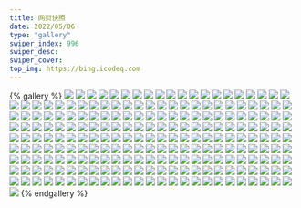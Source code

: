 ```yaml
---
title: 网页快照
date: 2022/05/06 
type: "gallery" 
swiper_index: 996
swiper_desc: 
swiper_cover: 
top_img: https://bing.icodeq.com 
---
```


{% gallery %}
![](https://alist.learnonly.xyz/d/!网页快照/read.learnonly.xyz/2022-10-08_21-59-04.png)
![](https://alist.learnonly.xyz/d/!网页快照/read.learnonly.xyz/2022-10-09_10-01-10.png)
![](https://alist.learnonly.xyz/d/!网页快照/read.learnonly.xyz/2022-10-08_16-03-47.png)
![](https://alist.learnonly.xyz/d/!网页快照/read.learnonly.xyz/2022-10-09_04-54-08.png)
![](https://alist.learnonly.xyz/d/!网页快照/read.learnonly.xyz/2022-10-08_10-02-22.png)
![](https://alist.learnonly.xyz/d/!网页快照/read.learnonly.xyz/2022-10-07_07-17-04.png)
![](https://alist.learnonly.xyz/d/!网页快照/read.learnonly.xyz/2022-10-07_21-59-16.png)
![](https://alist.learnonly.xyz/d/!网页快照/read.learnonly.xyz/2022-10-08_02-56-21.png)
![](https://alist.learnonly.xyz/d/!网页快照/read.learnonly.xyz/2022-10-08_19-06-54.png)
![](https://alist.learnonly.xyz/d/!网页快照/read.learnonly.xyz/2022-10-07_10-04-04.png)
![](https://alist.learnonly.xyz/d/!网页快照/read.learnonly.xyz/2022-10-07_13-44-58.png)
![](https://alist.learnonly.xyz/d/!网页快照/read.learnonly.xyz/2022-10-09_07-13-22.png)
![](https://alist.learnonly.xyz/d/!网页快照/read.learnonly.xyz/2022-10-08_13-35-19.png)
![](https://alist.learnonly.xyz/d/!网页快照/read.learnonly.xyz/2022-10-07_03-12-30.png)
![](https://alist.learnonly.xyz/d/!网页快照/read.learnonly.xyz/2022-10-07_04-42-16.png)
![](https://alist.learnonly.xyz/d/!网页快照/read.learnonly.xyz/2022-10-09_03-24-31.png)
![](https://alist.learnonly.xyz/d/!网页快照/read.learnonly.xyz/2022-10-07_16-06-09.png)
![](https://alist.learnonly.xyz/d/!网页快照/vercel.pighog.repl.co/2022-10-07_10-03-24.png)
![](https://alist.learnonly.xyz/d/!网页快照/vercel.pighog.repl.co/2022-10-08_21-58-19.png)
![](https://alist.learnonly.xyz/d/!网页快照/vercel.pighog.repl.co/2022-10-07_03-11-49.png)
![](https://alist.learnonly.xyz/d/!网页快照/vercel.pighog.repl.co/2022-10-07_21-58-31.png)
![](https://alist.learnonly.xyz/d/!网页快照/vercel.pighog.repl.co/2022-10-09_07-12-37.png)
![](https://alist.learnonly.xyz/d/!网页快照/vercel.pighog.repl.co/2022-10-08_10-01-43.png)
![](https://alist.learnonly.xyz/d/!网页快照/vercel.pighog.repl.co/2022-10-09_04-53-28.png)
![](https://alist.learnonly.xyz/d/!网页快照/vercel.pighog.repl.co/2022-10-08_19-06-10.png)
![](https://alist.learnonly.xyz/d/!网页快照/vercel.pighog.repl.co/2022-10-07_13-44-11.png)
![](https://alist.learnonly.xyz/d/!网页快照/vercel.pighog.repl.co/2022-10-07_04-41-37.png)
![](https://alist.learnonly.xyz/d/!网页快照/vercel.pighog.repl.co/2022-10-08_02-55-42.png)
![](https://alist.learnonly.xyz/d/!网页快照/vercel.pighog.repl.co/2022-10-07_07-15-47.png)
![](https://alist.learnonly.xyz/d/!网页快照/vercel.pighog.repl.co/2022-10-08_16-03-06.png)
![](https://alist.learnonly.xyz/d/!网页快照/vercel.pighog.repl.co/2022-10-09_03-23-47.png)
![](https://alist.learnonly.xyz/d/!网页快照/vercel.pighog.repl.co/2022-10-07_16-05-06.png)
![](https://alist.learnonly.xyz/d/!网页快照/vercel.pighog.repl.co/2022-10-08_13-34-31.png)
![](https://alist.learnonly.xyz/d/!网页快照/vercel.pighog.repl.co/2022-10-09_10-00-28.png)
![](https://alist.learnonly.xyz/d/!网页快照/one.pighog.repl.co/2022-10-09_10-00-21.png)
![](https://alist.learnonly.xyz/d/!网页快照/one.pighog.repl.co/2022-10-08_10-01-35.png)
![](https://alist.learnonly.xyz/d/!网页快照/one.pighog.repl.co/2022-10-07_07-15-39.png)
![](https://alist.learnonly.xyz/d/!网页快照/one.pighog.repl.co/2022-10-09_04-53-20.png)
![](https://alist.learnonly.xyz/d/!网页快照/one.pighog.repl.co/2022-10-07_04-41-29.png)
![](https://alist.learnonly.xyz/d/!网页快照/one.pighog.repl.co/2022-10-08_16-02-58.png)
![](https://alist.learnonly.xyz/d/!网页快照/one.pighog.repl.co/2022-10-08_21-58-12.png)
![](https://alist.learnonly.xyz/d/!网页快照/one.pighog.repl.co/2022-10-08_19-06-02.png)
![](https://alist.learnonly.xyz/d/!网页快照/one.pighog.repl.co/2022-10-07_10-03-16.png)
![](https://alist.learnonly.xyz/d/!网页快照/one.pighog.repl.co/2022-10-08_02-55-34.png)
![](https://alist.learnonly.xyz/d/!网页快照/one.pighog.repl.co/2022-10-08_13-34-23.png)
![](https://alist.learnonly.xyz/d/!网页快照/one.pighog.repl.co/2022-10-07_16-04-59.png)
![](https://alist.learnonly.xyz/d/!网页快照/one.pighog.repl.co/2022-10-07_13-44-03.png)
![](https://alist.learnonly.xyz/d/!网页快照/one.pighog.repl.co/2022-10-07_03-11-41.png)
![](https://alist.learnonly.xyz/d/!网页快照/one.pighog.repl.co/2022-10-09_07-12-29.png)
![](https://alist.learnonly.xyz/d/!网页快照/one.pighog.repl.co/2022-10-07_21-58-23.png)
![](https://alist.learnonly.xyz/d/!网页快照/one.pighog.repl.co/2022-10-09_03-23-40.png)
![](https://alist.learnonly.xyz/d/!网页快照/todo.learnonly.xyz/2022-10-07_16-06-58.png)
![](https://alist.learnonly.xyz/d/!网页快照/todo.learnonly.xyz/2022-10-07_03-13-17.png)
![](https://alist.learnonly.xyz/d/!网页快照/todo.learnonly.xyz/2022-10-09_04-54-44.png)
![](https://alist.learnonly.xyz/d/!网页快照/todo.learnonly.xyz/2022-10-09_03-25-32.png)
![](https://alist.learnonly.xyz/d/!网页快照/todo.learnonly.xyz/2022-10-08_02-57-02.png)
![](https://alist.learnonly.xyz/d/!网页快照/todo.learnonly.xyz/2022-10-09_03-25-18.png)
![](https://alist.learnonly.xyz/d/!网页快照/todo.learnonly.xyz/2022-10-07_10-05-00.png)
![](https://alist.learnonly.xyz/d/!网页快照/todo.learnonly.xyz/2022-10-07_04-42-59.png)
![](https://alist.learnonly.xyz/d/!网页快照/todo.learnonly.xyz/2022-10-07_13-45-42.png)
![](https://alist.learnonly.xyz/d/!网页快照/todo.learnonly.xyz/2022-10-09_07-14-07.png)
![](https://alist.learnonly.xyz/d/!网页快照/todo.learnonly.xyz/2022-10-08_13-36-14.png)
![](https://alist.learnonly.xyz/d/!网页快照/todo.learnonly.xyz/2022-10-08_21-59-55.png)
![](https://alist.learnonly.xyz/d/!网页快照/todo.learnonly.xyz/2022-10-08_10-03-17.png)
![](https://alist.learnonly.xyz/d/!网页快照/todo.learnonly.xyz/2022-10-08_10-03-05.png)
![](https://alist.learnonly.xyz/d/!网页快照/todo.learnonly.xyz/2022-10-07_03-13-29.png)
![](https://alist.learnonly.xyz/d/!网页快照/todo.learnonly.xyz/2022-10-08_19-07-47.png)
![](https://alist.learnonly.xyz/d/!网页快照/todo.learnonly.xyz/2022-10-07_04-43-11.png)
![](https://alist.learnonly.xyz/d/!网页快照/todo.learnonly.xyz/2022-10-07_22-00-11.png)
![](https://alist.learnonly.xyz/d/!网页快照/todo.learnonly.xyz/2022-10-07_22-00-21.png)
![](https://alist.learnonly.xyz/d/!网页快照/todo.learnonly.xyz/2022-10-08_16-04-34.png)
![](https://alist.learnonly.xyz/d/!网页快照/todo.learnonly.xyz/2022-10-09_07-14-18.png)
![](https://alist.learnonly.xyz/d/!网页快照/todo.learnonly.xyz/2022-10-09_10-02-11.png)
![](https://alist.learnonly.xyz/d/!网页快照/todo.learnonly.xyz/2022-10-08_16-04-22.png)
![](https://alist.learnonly.xyz/d/!网页快照/todo.learnonly.xyz/2022-10-09_04-54-56.png)
![](https://alist.learnonly.xyz/d/!网页快照/todo.learnonly.xyz/2022-10-08_13-36-04.png)
![](https://alist.learnonly.xyz/d/!网页快照/todo.learnonly.xyz/2022-10-08_21-59-44.png)
![](https://alist.learnonly.xyz/d/!网页快照/todo.learnonly.xyz/2022-10-08_19-07-57.png)
![](https://alist.learnonly.xyz/d/!网页快照/todo.learnonly.xyz/2022-10-07_10-05-16.png)
![](https://alist.learnonly.xyz/d/!网页快照/todo.learnonly.xyz/2022-10-08_02-57-14.png)
![](https://alist.learnonly.xyz/d/!网页快照/todo.learnonly.xyz/2022-10-07_13-45-58.png)
![](https://alist.learnonly.xyz/d/!网页快照/todo.learnonly.xyz/2022-10-07_07-18-18.png)
![](https://alist.learnonly.xyz/d/!网页快照/todo.learnonly.xyz/2022-10-07_16-07-08.png)
![](https://alist.learnonly.xyz/d/!网页快照/todo.learnonly.xyz/2022-10-07_07-18-07.png)
![](https://alist.learnonly.xyz/d/!网页快照/todo.learnonly.xyz/2022-10-09_10-01-56.png)
![](https://alist.learnonly.xyz/d/!网页快照/time.run-us-west2.goorm.io/2022-10-08_21-58-52.png)
![](https://alist.learnonly.xyz/d/!网页快照/time.run-us-west2.goorm.io/2022-10-08_19-06-42.png)
![](https://alist.learnonly.xyz/d/!网页快照/time.run-us-west2.goorm.io/2022-10-08_16-03-36.png)
![](https://alist.learnonly.xyz/d/!网页快照/time.run-us-west2.goorm.io/2022-10-07_13-44-47.png)
![](https://alist.learnonly.xyz/d/!网页快照/time.run-us-west2.goorm.io/2022-10-07_03-12-16.png)
![](https://alist.learnonly.xyz/d/!网页快照/time.run-us-west2.goorm.io/2022-10-09_10-00-58.png)
![](https://alist.learnonly.xyz/d/!网页快照/time.run-us-west2.goorm.io/2022-10-08_02-56-11.png)
![](https://alist.learnonly.xyz/d/!网页快照/time.run-us-west2.goorm.io/2022-10-09_04-53-56.png)
![](https://alist.learnonly.xyz/d/!网页快照/time.run-us-west2.goorm.io/2022-10-07_21-59-04.png)
![](https://alist.learnonly.xyz/d/!网页快照/time.run-us-west2.goorm.io/2022-10-07_16-05-58.png)
![](https://alist.learnonly.xyz/d/!网页快照/time.run-us-west2.goorm.io/2022-10-07_04-42-05.png)
![](https://alist.learnonly.xyz/d/!网页快照/time.run-us-west2.goorm.io/2022-10-07_07-16-20.png)
![](https://alist.learnonly.xyz/d/!网页快照/time.run-us-west2.goorm.io/2022-10-07_10-03-50.png)
![](https://alist.learnonly.xyz/d/!网页快照/time.run-us-west2.goorm.io/2022-10-09_03-24-20.png)
![](https://alist.learnonly.xyz/d/!网页快照/time.run-us-west2.goorm.io/2022-10-08_13-35-02.png)
![](https://alist.learnonly.xyz/d/!网页快照/time.run-us-west2.goorm.io/2022-10-08_10-02-10.png)
![](https://alist.learnonly.xyz/d/!网页快照/time.run-us-west2.goorm.io/2022-10-09_07-13-08.png)
![](https://alist.learnonly.xyz/d/!网页快照/img.pighog.repl.co/2022-10-09_04-52-12.png)
![](https://alist.learnonly.xyz/d/!网页快照/img.pighog.repl.co/2022-10-08_13-30-55.png)
![](https://alist.learnonly.xyz/d/!网页快照/img.pighog.repl.co/2022-10-07_21-57-44.png)
![](https://alist.learnonly.xyz/d/!网页快照/img.pighog.repl.co/2022-10-09_07-11-03.png)
![](https://alist.learnonly.xyz/d/!网页快照/img.pighog.repl.co/2022-10-07_07-14-25.png)
![](https://alist.learnonly.xyz/d/!网页快照/img.pighog.repl.co/2022-10-07_13-42-37.png)
![](https://alist.learnonly.xyz/d/!网页快照/img.pighog.repl.co/2022-10-08_02-54-18.png)
![](https://alist.learnonly.xyz/d/!网页快照/img.pighog.repl.co/2022-10-07_03-10-20.png)
![](https://alist.learnonly.xyz/d/!网页快照/img.pighog.repl.co/2022-10-07_16-03-26.png)
![](https://alist.learnonly.xyz/d/!网页快照/img.pighog.repl.co/2022-10-07_10-01-56.png)
![](https://alist.learnonly.xyz/d/!网页快照/img.pighog.repl.co/2022-10-08_21-56-47.png)
![](https://alist.learnonly.xyz/d/!网页快照/img.pighog.repl.co/2022-10-08_19-03-07.png)
![](https://alist.learnonly.xyz/d/!网页快照/img.pighog.repl.co/2022-10-08_16-00-09.png)
![](https://alist.learnonly.xyz/d/!网页快照/img.pighog.repl.co/2022-10-08_09-58-42.png)
![](https://alist.learnonly.xyz/d/!网页快照/img.pighog.repl.co/2022-10-07_04-40-20.png)
![](https://alist.learnonly.xyz/d/!网页快照/img.pighog.repl.co/2022-10-09_03-22-29.png)
![](https://alist.learnonly.xyz/d/!网页快照/img.pighog.repl.co/2022-10-09_09-59-11.png)
![](https://alist.learnonly.xyz/d/!网页快照/alist.learnonly.xyz/2022-10-08_19-02-29.png)
![](https://alist.learnonly.xyz/d/!网页快照/alist.learnonly.xyz/2022-10-09_04-51-25.png)
![](https://alist.learnonly.xyz/d/!网页快照/alist.learnonly.xyz/2022-10-07_04-39-27.png)
![](https://alist.learnonly.xyz/d/!网页快照/alist.learnonly.xyz/2022-10-09_07-06-14.png)
![](https://alist.learnonly.xyz/d/!网页快照/alist.learnonly.xyz/2022-10-07_07-13-48.png)
![](https://alist.learnonly.xyz/d/!网页快照/alist.learnonly.xyz/2022-10-08_13-30-19.png)
![](https://alist.learnonly.xyz/d/!网页快照/alist.learnonly.xyz/2022-10-08_21-56-08.png)
![](https://alist.learnonly.xyz/d/!网页快照/alist.learnonly.xyz/2022-10-07_10-01-19.png)
![](https://alist.learnonly.xyz/d/!网页快照/alist.learnonly.xyz/2022-10-07_21-57-03.png)
![](https://alist.learnonly.xyz/d/!网页快照/alist.learnonly.xyz/2022-10-09_09-58-04.png)
![](https://alist.learnonly.xyz/d/!网页快照/alist.learnonly.xyz/2022-10-08_15-59-31.png)
![](https://alist.learnonly.xyz/d/!网页快照/alist.learnonly.xyz/2022-10-07_13-42-00.png)
![](https://alist.learnonly.xyz/d/!网页快照/alist.learnonly.xyz/2022-10-07_16-02-38.png)
![](https://alist.learnonly.xyz/d/!网页快照/alist.learnonly.xyz/2022-10-08_09-58-04.png)
![](https://alist.learnonly.xyz/d/!网页快照/alist.learnonly.xyz/2022-10-07_03-09-23.png)
![](https://alist.learnonly.xyz/d/!网页快照/alist.learnonly.xyz/2022-10-09_03-21-52.png)
![](https://alist.learnonly.xyz/d/!网页快照/alist.learnonly.xyz/2022-10-08_02-53-42.png)
![](https://alist.learnonly.xyz/d/!网页快照/news.pigp.repl.co/2022-10-08_13-34-54.png)
![](https://alist.learnonly.xyz/d/!网页快照/news.pigp.repl.co/2022-10-09_04-53-48.png)
![](https://alist.learnonly.xyz/d/!网页快照/news.pigp.repl.co/2022-10-09_10-00-50.png)
![](https://alist.learnonly.xyz/d/!网页快照/news.pigp.repl.co/2022-10-07_03-12-09.png)
![](https://alist.learnonly.xyz/d/!网页快照/news.pigp.repl.co/2022-10-08_02-56-03.png)
![](https://alist.learnonly.xyz/d/!网页快照/news.pigp.repl.co/2022-10-07_16-05-50.png)
![](https://alist.learnonly.xyz/d/!网页快照/news.pigp.repl.co/2022-10-07_07-16-13.png)
![](https://alist.learnonly.xyz/d/!网页快照/news.pigp.repl.co/2022-10-08_19-06-35.png)
![](https://alist.learnonly.xyz/d/!网页快照/news.pigp.repl.co/2022-10-07_21-58-56.png)
![](https://alist.learnonly.xyz/d/!网页快照/news.pigp.repl.co/2022-10-08_21-58-44.png)
![](https://alist.learnonly.xyz/d/!网页快照/news.pigp.repl.co/2022-10-07_13-44-39.png)
![](https://alist.learnonly.xyz/d/!网页快照/news.pigp.repl.co/2022-10-09_07-12-59.png)
![](https://alist.learnonly.xyz/d/!网页快照/news.pigp.repl.co/2022-10-07_10-03-43.png)
![](https://alist.learnonly.xyz/d/!网页快照/news.pigp.repl.co/2022-10-09_03-24-12.png)
![](https://alist.learnonly.xyz/d/!网页快照/news.pigp.repl.co/2022-10-07_04-41-58.png)
![](https://alist.learnonly.xyz/d/!网页快照/news.pigp.repl.co/2022-10-08_16-03-28.png)
![](https://alist.learnonly.xyz/d/!网页快照/news.pigp.repl.co/2022-10-08_10-02-03.png)
![](https://alist.learnonly.xyz/d/!网页快照/blog.learnonly.xyz/2022-10-07_03-09-42.png)
![](https://alist.learnonly.xyz/d/!网页快照/blog.learnonly.xyz/2022-10-08_15-59-52.png)
![](https://alist.learnonly.xyz/d/!网页快照/blog.learnonly.xyz/2022-10-07_07-14-07.png)
![](https://alist.learnonly.xyz/d/!网页快照/blog.learnonly.xyz/2022-10-07_16-02-58.png)
![](https://alist.learnonly.xyz/d/!网页快照/blog.learnonly.xyz/2022-10-07_04-39-46.png)
![](https://alist.learnonly.xyz/d/!网页快照/blog.learnonly.xyz/2022-10-09_09-58-24.png)
![](https://alist.learnonly.xyz/d/!网页快照/blog.learnonly.xyz/2022-10-07_10-01-39.png)
![](https://alist.learnonly.xyz/d/!网页快照/blog.learnonly.xyz/2022-10-08_19-02-49.png)
![](https://alist.learnonly.xyz/d/!网页快照/blog.learnonly.xyz/2022-10-07_21-57-25.png)
![](https://alist.learnonly.xyz/d/!网页快照/blog.learnonly.xyz/2022-10-07_13-42-19.png)
![](https://alist.learnonly.xyz/d/!网页快照/blog.learnonly.xyz/2022-10-08_13-30-38.png)
![](https://alist.learnonly.xyz/d/!网页快照/blog.learnonly.xyz/2022-10-09_04-51-44.png)
![](https://alist.learnonly.xyz/d/!网页快照/blog.learnonly.xyz/2022-10-09_03-22-12.png)
![](https://alist.learnonly.xyz/d/!网页快照/blog.learnonly.xyz/2022-10-09_07-06-38.png)
![](https://alist.learnonly.xyz/d/!网页快照/blog.learnonly.xyz/2022-10-08_21-56-29.png)
![](https://alist.learnonly.xyz/d/!网页快照/blog.learnonly.xyz/2022-10-08_02-54-00.png)
![](https://alist.learnonly.xyz/d/!网页快照/blog.learnonly.xyz/2022-10-08_09-58-25.png)
![](https://alist.learnonly.xyz/d/!网页快照/space.bilibili.com/2022-10-07_10-01-30.png)
![](https://alist.learnonly.xyz/d/!网页快照/space.bilibili.com/2022-10-08_19-02-41.png)
![](https://alist.learnonly.xyz/d/!网页快照/space.bilibili.com/2022-10-08_15-59-42.png)
![](https://alist.learnonly.xyz/d/!网页快照/space.bilibili.com/2022-10-07_16-02-49.png)
![](https://alist.learnonly.xyz/d/!网页快照/space.bilibili.com/2022-10-07_03-09-32.png)
![](https://alist.learnonly.xyz/d/!网页快照/space.bilibili.com/2022-10-07_21-57-15.png)
![](https://alist.learnonly.xyz/d/!网页快照/space.bilibili.com/2022-10-08_02-53-52.png)
![](https://alist.learnonly.xyz/d/!网页快照/space.bilibili.com/2022-10-09_03-22-02.png)
![](https://alist.learnonly.xyz/d/!网页快照/space.bilibili.com/2022-10-08_09-58-14.png)
![](https://alist.learnonly.xyz/d/!网页快照/space.bilibili.com/2022-10-09_07-06-25.png)
![](https://alist.learnonly.xyz/d/!网页快照/space.bilibili.com/2022-10-07_13-42-11.png)
![](https://alist.learnonly.xyz/d/!网页快照/space.bilibili.com/2022-10-08_21-56-20.png)
![](https://alist.learnonly.xyz/d/!网页快照/space.bilibili.com/2022-10-07_07-13-58.png)
![](https://alist.learnonly.xyz/d/!网页快照/space.bilibili.com/2022-10-09_04-51-35.png)
![](https://alist.learnonly.xyz/d/!网页快照/space.bilibili.com/2022-10-08_13-30-30.png)
![](https://alist.learnonly.xyz/d/!网页快照/space.bilibili.com/2022-10-09_09-58-14.png)
![](https://alist.learnonly.xyz/d/!网页快照/space.bilibili.com/2022-10-07_04-39-38.png)
![](https://alist.learnonly.xyz/d/!网页快照/pighog.vercel.app/2022-10-07_21-57-32.png)
![](https://alist.learnonly.xyz/d/!网页快照/pighog.vercel.app/2022-10-08_16-00-00.png)
![](https://alist.learnonly.xyz/d/!网页快照/pighog.vercel.app/2022-10-08_21-56-37.png)
![](https://alist.learnonly.xyz/d/!网页快照/pighog.vercel.app/2022-10-08_19-02-58.png)
![](https://alist.learnonly.xyz/d/!网页快照/pighog.vercel.app/2022-10-09_07-06-46.png)
![](https://alist.learnonly.xyz/d/!网页快照/pighog.vercel.app/2022-10-09_09-58-31.png)
![](https://alist.learnonly.xyz/d/!网页快照/pighog.vercel.app/2022-10-09_03-22-19.png)
![](https://alist.learnonly.xyz/d/!网页快照/pighog.vercel.app/2022-10-07_03-10-11.png)
![](https://alist.learnonly.xyz/d/!网页快照/pighog.vercel.app/2022-10-08_02-54-08.png)
![](https://alist.learnonly.xyz/d/!网页快照/pighog.vercel.app/2022-10-07_16-03-06.png)
![](https://alist.learnonly.xyz/d/!网页快照/pighog.vercel.app/2022-10-07_13-42-27.png)
![](https://alist.learnonly.xyz/d/!网页快照/pighog.vercel.app/2022-10-07_10-01-46.png)
![](https://alist.learnonly.xyz/d/!网页快照/pighog.vercel.app/2022-10-08_13-30-45.png)
![](https://alist.learnonly.xyz/d/!网页快照/pighog.vercel.app/2022-10-09_04-51-51.png)
![](https://alist.learnonly.xyz/d/!网页快照/pighog.vercel.app/2022-10-07_04-40-05.png)
![](https://alist.learnonly.xyz/d/!网页快照/pighog.vercel.app/2022-10-08_09-58-33.png)
![](https://alist.learnonly.xyz/d/!网页快照/pighog.vercel.app/2022-10-07_07-14-15.png)
![](https://alist.learnonly.xyz/d/!网页快照/docs.learnonly.xyz/2022-10-08_10-02-52.png)
![](https://alist.learnonly.xyz/d/!网页快照/docs.learnonly.xyz/2022-10-09_10-01-35.png)
![](https://alist.learnonly.xyz/d/!网页快照/docs.learnonly.xyz/2022-10-09_04-54-33.png)
![](https://alist.learnonly.xyz/d/!网页快照/docs.learnonly.xyz/2022-10-08_16-04-08.png)
![](https://alist.learnonly.xyz/d/!网页快照/docs.learnonly.xyz/2022-10-07_16-06-26.png)
![](https://alist.learnonly.xyz/d/!网页快照/docs.learnonly.xyz/2022-10-08_02-56-48.png)
![](https://alist.learnonly.xyz/d/!网页快照/docs.learnonly.xyz/2022-10-09_03-24-54.png)
![](https://alist.learnonly.xyz/d/!网页快照/docs.learnonly.xyz/2022-10-08_19-07-34.png)
![](https://alist.learnonly.xyz/d/!网页快照/docs.learnonly.xyz/2022-10-07_13-45-22.png)
![](https://alist.learnonly.xyz/d/!网页快照/docs.learnonly.xyz/2022-10-07_03-12-56.png)
![](https://alist.learnonly.xyz/d/!网页快照/docs.learnonly.xyz/2022-10-08_13-35-45.png)
![](https://alist.learnonly.xyz/d/!网页快照/docs.learnonly.xyz/2022-10-07_04-42-46.png)
![](https://alist.learnonly.xyz/d/!网页快照/docs.learnonly.xyz/2022-10-09_07-13-43.png)
![](https://alist.learnonly.xyz/d/!网页快照/docs.learnonly.xyz/2022-10-07_07-17-43.png)
![](https://alist.learnonly.xyz/d/!网页快照/docs.learnonly.xyz/2022-10-07_21-59-38.png)
![](https://alist.learnonly.xyz/d/!网页快照/docs.learnonly.xyz/2022-10-07_10-04-37.png)
![](https://alist.learnonly.xyz/d/!网页快照/docs.learnonly.xyz/2022-10-08_21-59-18.png)
{% endgallery %}
